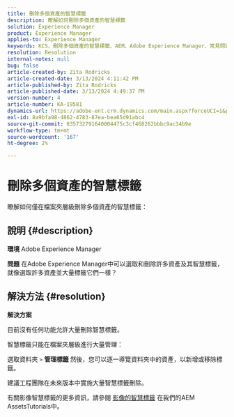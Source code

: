 ```yaml
---
title: 刪除多個資產的智慧標籤
description: 瞭解如何刪除多個資產的智慧標籤
solution: Experience Manager
product: Experience Manager
applies-to: Experience Manager
keywords: KCS、刪除多個資產的智慧標籤、AEM、Adobe Experience Manager、常見問題集
resolution: Resolution
internal-notes: null
bug: false
article-created-by: Zita Rodricks
article-created-date: 3/13/2024 4:11:42 PM
article-published-by: Zita Rodricks
article-published-date: 3/13/2024 4:49:37 PM
version-number: 4
article-number: KA-19581
dynamics-url: https://adobe-ent.crm.dynamics.com/main.aspx?forceUCI=1&pagetype=entityrecord&etn=knowledgearticle&id=6bb69f5b-54e1-ee11-904d-6045bd0065b6
exl-id: 8a9bfa98-4862-4783-87ea-bea65d91abc4
source-git-commit: 835732791640004475c3cf468262bbbc9ac34b9e
workflow-type: tm+mt
source-wordcount: '167'
ht-degree: 2%

---
```


# 刪除多個資產的智慧標籤


瞭解如何僅在檔案夾層級刪除多個資產的智慧標籤：

## 說明 {#description}


<b>環境</b>
Adobe Experience Manager

<b>問題</b>
在Adobe Experience Manager中可以選取和刪除許多資產及其智慧標籤，就像選取許多資產並大量標籤它們一樣？


## 解決方法 {#resolution}


<b>解決方案</b>

目前沒有任何功能允許大量刪除智慧標籤。

智慧標籤只能在檔案夾層級進行大量管理：

選取資料夾 `>`  <b>管理標籤 </b>然後，您可以逐一導覽資料夾中的資產，以新增或移除標籤。

建議工程團隊在未來版本中實施大量智慧標籤刪除。

有關影像智慧標籤的更多資訊，請參閱 [影像的智慧標籤](https://experienceleague.adobe.com/docs/experience-manager-learn/assets/metadata/image-smart-tags.html?lang=zh-Hant) 在我們的AEM AssetsTutorials中。
